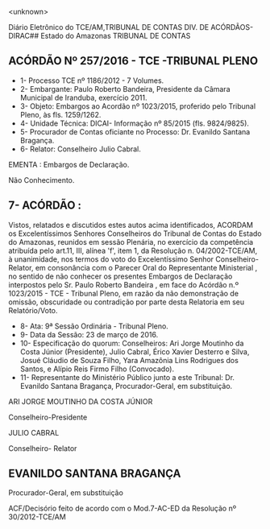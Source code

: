 &lt;unknown&gt;

Diário Eletrônico do TCE/AM,TRIBUNAL DE CONTAS DIV. DE ACÓRDÃOS-DIRAC## Estado do Amazonas TRIBUNAL DE CONTAS

## ACÓRDÃO Nº 257/2016 - TCE -TRIBUNAL PLENO

- 1- Processo TCE nº 1186/2012 - 7 Volumes.
- 2- Embargante: Paulo Roberto Bandeira, Presidente da Câmara Municipal de Iranduba, exercício 2011.
- 3-  Objeto: Embargos  ao  Acordão  nº  1023/2015,  proferido  pelo  Tribunal  Pleno,  às  fls. 1259/1262.
- 4- Unidade Técnica: DICAI- Informação nº 85/2015 (fls. 9824/9825).
- 5- Procurador de Contas oficiante no Processo: Dr. Evanildo Santana Bragança.
- 6- Relator: Conselheiro Julio Cabral.

EMENTA : Embargos de Declaração.

Não Conhecimento.

## 7- ACÓRDÃO :

Vistos, relatados e discutidos estes autos acima identificados, ACORDAM os Excelentíssimos Senhores Conselheiros do Tribunal de Contas do Estado do Amazonas, reunidos em sessão Plenária, no exercício da competência atribuída pelo art.11, III, alínea 'f',  item  1,  da  Resolução  n.  04/2002-TCE/AM, à  unanimidade, nos  termos  do  voto  do Excelentíssimo Senhor Conselheiro-Relator, em  consonância com o Parecer Oral do Representante Ministerial , no sentido de não conhecer os presentes Embargos de Declaração interpostos  pelo  Sr. Paulo  Roberto  Bandeira ,  em  face  do  Acórdão  n.º 1023/2015  -  TCE  -  Tribunal  Pleno,  em  razão  da  não  demonstração  de  omissão, obscuridade ou contradição por parte desta Relatoria em seu Relatório/Voto.

- 8- Ata: 9ª Sessão Ordinária - Tribunal Pleno.
- 9- Data da Sessão: 23 de março de 2016.
- 10-  Especificação  do  quorum: Conselheiros: Ari Jorge  Moutinho  da  Costa  Júnior (Presidente), Julio Cabral, Érico Xavier Desterro e Silva, Josué Cláudio de Souza  Filho, Yara Amazônia Lins Rodrigues dos Santos, e Alípio Reis Firmo Filho (Convocado).
- 11- Representante do Ministério Público junto a este Tribunal: Dr. Evanildo Santana Bragança, Procurador-Geral, em substituição.

ARI JORGE MOUTINHO DA COSTA JÚNIOR

Conselheiro-Presidente

JULIO CABRAL

Conselheiro- Relator

## EVANILDO SANTANA BRAGANÇA

Procurador-Geral, em substituição

ACF/Decisório feito de acordo com o Mod.7-AC-ED da Resolução nº 30/2012-TCE/AM